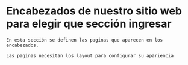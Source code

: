 
# Encabezados de nuestro sitio web para elegir que sección ingresar

    En esta sección se definen las paginas que aparecen en los encabezados.

    Las paginas necesitan los layout para configurar su apariencia
